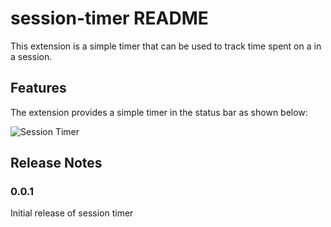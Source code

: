 # session-timer README

This extension is a simple timer that can be used to track time spent on a in a session.

## Features

The extension provides a simple timer in the status bar as shown below:

![Session Timer](https://volkanwelp.com/img/session-timer.png)

## Release Notes

### 0.0.1

Initial release of session timer